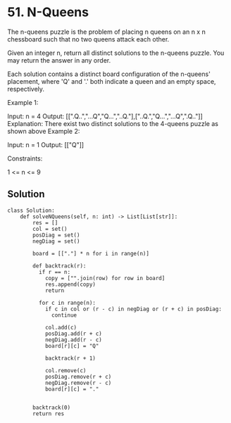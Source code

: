 # 51. N-Queens
The n-queens puzzle is the problem of placing n queens on an n x n chessboard such that no two queens attack each other.

Given an integer n, return all distinct solutions to the n-queens puzzle. You may return the answer in any order.

Each solution contains a distinct board configuration of the n-queens' placement, where 'Q' and '.' both indicate a queen and an empty space, respectively.

 

Example 1:


Input: n = 4
Output: [[".Q..","...Q","Q...","..Q."],["..Q.","Q...","...Q",".Q.."]]
Explanation: There exist two distinct solutions to the 4-queens puzzle as shown above
Example 2:

Input: n = 1
Output: [["Q"]]
 

Constraints:

1 <= n <= 9

## Solution
```
class Solution:
    def solveNQueens(self, n: int) -> List[List[str]]:
        res = []
        col = set()
        posDiag = set()
        negDiag = set()

        board = [["."] * n for i in range(n)]

        def backtrack(r):
          if r == n:
            copy = ["".join(row) for row in board]
            res.append(copy)
            return
          
          for c in range(n):
            if c in col or (r - c) in negDiag or (r + c) in posDiag:
              continue
            
            col.add(c)
            posDiag.add(r + c)
            negDiag.add(r - c)
            board[r][c] = "Q"

            backtrack(r + 1)

            col.remove(c)
            posDiag.remove(r + c)
            negDiag.remove(r - c)
            board[r][c] = "."
          
        
        backtrack(0)
        return res

```